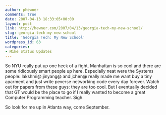 ```yaml
---
author: phewner
comments: true
date: 2007-04-13 18:33:05+00:00
layout: post
link: http://hewner.com/2007/04/13/georgia-tech-my-new-school/
slug: georgia-tech-my-new-school
title: 'Georgia Tech: My New School'
wordpress_id: 63
categories:
- Mike Status Updates
---
```


So NYU really put up one heck of a fight.  Manhattan is so cool and there are some ridicously smart people up here.  Especially neat were the Systems people: lakshmi@ jinyang@ and jchen@ really made me want buy a tiny aparment and just write peverse networking code every day forever.  Watch out for papers from these guys: they are too cool.  But I eventually decided that GT would be the place to go if I really wanted to become a great Computer Programming teacher.  Sigh.

So look for me up in Atlanta way, come September.
